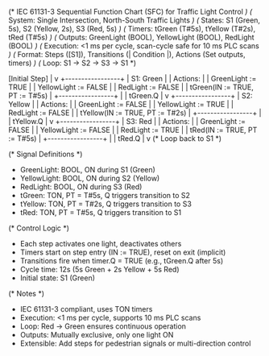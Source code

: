 (* IEC 61131-3 Sequential Function Chart (SFC) for Traffic Light Control *)
(* System: Single Intersection, North-South Traffic Lights *)
(* States: S1 (Green, 5s), S2 (Yellow, 2s), S3 (Red, 5s) *)
(* Timers: tGreen (T#5s), tYellow (T#2s), tRed (T#5s) *)
(* Outputs: GreenLight (BOOL), YellowLight (BOOL), RedLight (BOOL) *)
(* Execution: <1 ms per cycle, scan-cycle safe for 10 ms PLC scans *)
(* Format: Steps ([S1]), Transitions (| Condition |), Actions (Set outputs, timers) *)
(* Loop: S1 -> S2 -> S3 -> S1 *)

[Initial Step]
      |
      v
+-----------------+
| S1: Green       |
| Actions:        |
| GreenLight := TRUE |
| YellowLight := FALSE |
| RedLight := FALSE |
| tGreen(IN := TRUE, PT := T#5s) |
+-----------------+
      |
      | tGreen.Q |
      v
+-----------------+
| S2: Yellow      |
| Actions:        |
| GreenLight := FALSE |
| YellowLight := TRUE |
| RedLight := FALSE |
| tYellow(IN := TRUE, PT := T#2s) |
+-----------------+
      |
      | tYellow.Q |
      v
+-----------------+
| S3: Red         |
| Actions:        |
| GreenLight := FALSE |
| YellowLight := FALSE |
| RedLight := TRUE |
| tRed(IN := TRUE, PT := T#5s) |
+-----------------+
      |
      | tRed.Q |
      v
       (* Loop back to S1 *)

(* Signal Definitions *)
- GreenLight: BOOL, ON during S1 (Green)
- YellowLight: BOOL, ON during S2 (Yellow)
- RedLight: BOOL, ON during S3 (Red)
- tGreen: TON, PT = T#5s, Q triggers transition to S2
- tYellow: TON, PT = T#2s, Q triggers transition to S3
- tRed: TON, PT = T#5s, Q triggers transition to S1

(* Control Logic *)
- Each step activates one light, deactivates others
- Timers start on step entry (IN := TRUE), reset on exit (implicit)
- Transitions fire when timer.Q = TRUE (e.g., tGreen.Q after 5s)
- Cycle time: 12s (5s Green + 2s Yellow + 5s Red)
- Initial state: S1 (Green)

(* Notes *)
- IEC 61131-3 compliant, uses TON timers
- Execution: <1 ms per cycle, supports 10 ms PLC scans
- Loop: Red -> Green ensures continuous operation
- Outputs: Mutually exclusive, only one light ON
- Extensible: Add steps for pedestrian signals or multi-direction control
